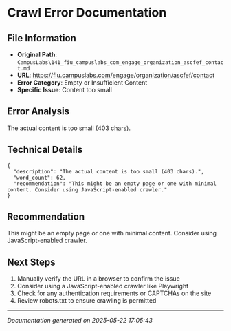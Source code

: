 # Crawl Error Documentation

## File Information
- **Original Path**: `CampusLabs\141_fiu_campuslabs_com_engage_organization_ascfef_contact.md`
- **URL**: https://fiu.campuslabs.com/engage/organization/ascfef/contact
- **Error Category**: Empty or Insufficient Content
- **Specific Issue**: Content too small

## Error Analysis
The actual content is too small (403 chars).

## Technical Details
```
{
  "description": "The actual content is too small (403 chars).",
  "word_count": 62,
  "recommendation": "This might be an empty page or one with minimal content. Consider using JavaScript-enabled crawler."
}
```

## Recommendation
This might be an empty page or one with minimal content. Consider using JavaScript-enabled crawler.

## Next Steps
1. Manually verify the URL in a browser to confirm the issue
2. Consider using a JavaScript-enabled crawler like Playwright
3. Check for any authentication requirements or CAPTCHAs on the site
4. Review robots.txt to ensure crawling is permitted

---
*Documentation generated on 2025-05-22 17:05:43*
